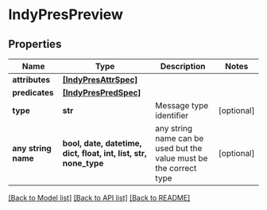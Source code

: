 # IndyPresPreview


## Properties
Name | Type | Description | Notes
------------ | ------------- | ------------- | -------------
**attributes** | [**[IndyPresAttrSpec]**](IndyPresAttrSpec.md) |  | 
**predicates** | [**[IndyPresPredSpec]**](IndyPresPredSpec.md) |  | 
**type** | **str** | Message type identifier | [optional] 
**any string name** | **bool, date, datetime, dict, float, int, list, str, none_type** | any string name can be used but the value must be the correct type | [optional]

[[Back to Model list]](../README.md#documentation-for-models) [[Back to API list]](../README.md#documentation-for-api-endpoints) [[Back to README]](../README.md)


